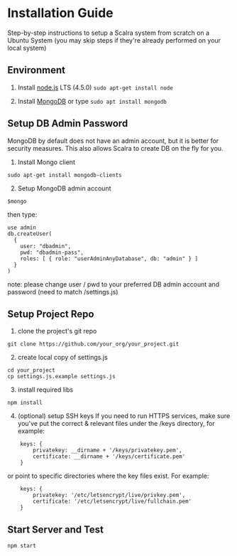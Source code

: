 # Installation Guide
Step-by-step instructions to setup a Scalra system from scratch on a Ubuntu System
(you may skip steps if they're already performed on your local system)
	
## Environment

1. Install [node.js](https://nodejs.org) LTS (4.5.0)
```sudo apt-get install node```

2. Install [MongoDB](https://docs.mongodb.com/manual/tutorial/install-mongodb-on-ubuntu/)
or type	```sudo apt install mongodb```
 
## Setup DB Admin Password
MongoDB by default does not have an admin account, but it is better for security measures.
This also allows Scalra to create DB on the fly for you.

1. Install Mongo client
```
sudo apt-get install mongodb-clients
```  

2. Setup MongoDB admin account 
```
$mongo
```

then type:
```
use admin
db.createUser(
  {
    user: "dbadmin",
    pwd: "dbadmin-pass",
    roles: [ { role: "userAdminAnyDatabase", db: "admin" } ]
  }
)
```

note: please change user / pwd to your preferred DB admin account and password (need to match /settings.js)


## Setup Project Repo

1. clone the project's git repo
```
git clone https://github.com/your_org/your_project.git
```

2. create local copy of settings.js
```
cd your_project
cp settings.js.example settings.js
```

3. install required libs
```
npm install
```

4. (optional) setup SSH keys
If you need to run HTTPS services, make sure you've put the correct & relevant files under the /keys directory, for example:
```
	keys: {
		privatekey: __dirname + '/keys/privatekey.pem',
		certificate: __dirname + '/keys/certificate.pem'
	}	
```	
or point to specific directories where the key files exist. For example:
	
```
	keys: {
		privatekey: '/etc/letsencrypt/live/privkey.pem',
		certificate: '/etc/letsencrypt/live/fullchain.pem'		
	}	
```			
	
## Start Server and Test

```npm start```

